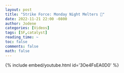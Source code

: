 ```yaml
---
layout: post
title: "Strike Force: Monday Night Melters 🎥"
date: 2022-11-21 22:00 -0800
author: Jodene
categories: [Videos]
tags: [SF,catalyst]
reading_time: ~
toc: false
comments: false
math: false
---
```


{% include embed/youtube.html id='3Oe4FsEA0D0' %}